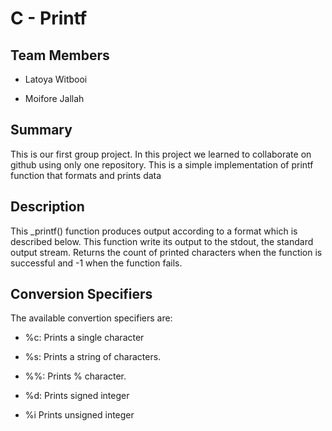 # C - Printf 

## Team Members

* Latoya Witbooi

* Moifore Jallah

## Summary
This is our first group project. In this project we learned to collaborate on github using only one repository. This is a simple implementation of printf function that formats and prints data

## Description
This _printf() function produces output according to a format which is described below. This function write its output to the stdout, the standard output stream. Returns the count of printed characters when the function is successful and -1 when the function fails.

## Conversion Specifiers
The available convertion specifiers are:

* %c: Prints a single character

* %s: Prints a string of characters.

* %%: Prints % character.

* %d: Prints signed integer

* %i Prints unsigned integer
